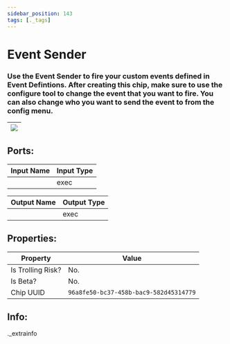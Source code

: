 ```yaml
---
sidebar_position: 143
tags: [._tags]
---
```


# Event Sender


### Use the Event Sender to fire your custom events defined in Event Defintions. After creating this chip, make sure to use the configure tool to change the event that you want to fire. You can also change who you want to send the event to from the config menu.

| ![](https://images-ext-2.discordapp.net/external/MPmIaQzlEPmgGWlgi-WxBBXt0Bjv_zWPkg1y1f_sy3s/https/www.recroomcircuits.com/image/circuit/absolute-value?width=206&height=108) |
|-----|

## Ports:

| Input Name | Input Type |
|-----------|-----------|
|  | exec |

| Output Name | Output Type |
|-----------|-----------|
|  | exec |

## Properties:

| Property  | Value |
|-------------------|-----------|
| Is Trolling Risk? | No. |
| Is Beta? | No. |
| Chip UUID | `96a8fe50-bc37-458b-bac9-582d45314779` |

## Info:
._extrainfo